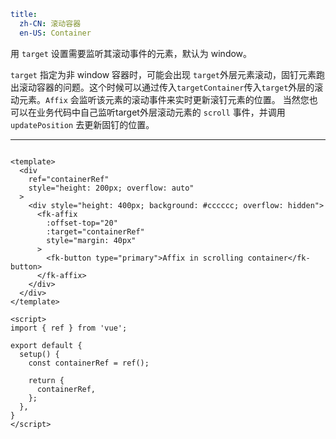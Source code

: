 ```yaml
title:
  zh-CN: 滚动容器
  en-US: Container
```


用 `target` 设置需要监听其滚动事件的元素，默认为 window。

`target` 指定为非 window 容器时，可能会出现 `target`外层元素滚动，固钉元素跑出滚动容器的问题。这个时候可以通过传入`targetContainer`传入`target`外层的滚动元素。`Affix`
会监听该元素的滚动事件来实时更新滚钉元素的位置。 当然您也可以在业务代码中自己监听target外层滚动元素的 `scroll` 事件，并调用 `updatePosition` 去更新固钉的位置。

---


```vue { "component": true } 

<template>
  <div
    ref="containerRef"
    style="height: 200px; overflow: auto"
  >
    <div style="height: 400px; background: #cccccc; overflow: hidden">
      <fk-affix
        :offset-top="20"
        :target="containerRef"
        style="margin: 40px"
      >
        <fk-button type="primary">Affix in scrolling container</fk-button>
      </fk-affix>
    </div>
  </div>
</template>

<script>
import { ref } from 'vue';

export default {
  setup() {
    const containerRef = ref();

    return {
      containerRef,
    };
  },
}
</script>
```
